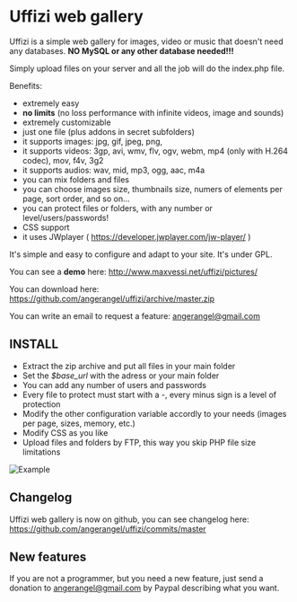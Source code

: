 Uffizi web gallery
======

Uffizi is a simple web gallery for images, video or music that doesn't need any databases. **NO MySQL or any other database needed!!!**

Simply upload files on your server and all the job will do the index.php file.

Benefits:
* extremely easy
* **no limits** (no loss performance with infinite videos, image and sounds)
* extremely customizable
* just one file (plus addons in secret subfolders)
* it supports images: jpg, gif, jpeg, png, 
* it supports videos: 3gp, avi, wmv, flv, ogv, webm, mp4 (only with H.264 codec), mov, f4v, 3g2
* it supports audios: wav, mid, mp3, ogg, aac, m4a
* you can mix folders and files
* you can choose images size, thumbnails size, numers of elements per page, sort order, and so on...
* you can protect files or folders, with any number or level/users/passwords!
* CSS support
* it uses JWplayer ( https://developer.jwplayer.com/jw-player/ )

It's simple and easy to configure and adapt to your site. It's under GPL.

You can see a **demo** here: http://www.maxvessi.net/uffizi/pictures/

You can download here: https://github.com/angerangel/uffizi/archive/master.zip

You can write an email to request a feature: angerangel@gmail.com

## INSTALL
* Extract the zip archive and put all files in your main folder
* Set the *$base_url* with the adress or your main folder
* You can add any number of users and passwords
* Every file to protect must start with a *-*, every minus sign is a level of protection
* Modify the other configuration variable accordly to your needs (images per page, sizes, memory, etc.)
* Modify CSS as you like
* Upload files and folders by FTP, this way you skip PHP file size limitations

![Example](http://www.maxvessi.net/pmwiki/uploads/Main/Uffizi9.jpg)

## Changelog

Uffizi web gallery is now on github, you can see changelog here: https://github.com/angerangel/uffizi/commits/master

## New features

If you are not a programmer, but you need a new feature, just send a donation to angerangel@gmail.com by Paypal describing what you want.
